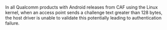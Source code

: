 In all Qualcomm products with Android releases from CAF using the Linux kernel, when an access point sends a challenge text greater than 128 bytes, the host driver is unable to validate this potentially leading to authentication failure.
